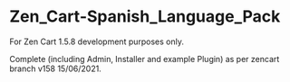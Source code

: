 # Zen_Cart-Spanish_Language_Pack

For Zen Cart 1.5.8 development purposes only.

Complete (including Admin, Installer and example Plugin) as per zencart branch v158 15/06/2021.
